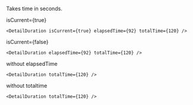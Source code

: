 Takes time in seconds.

isCurrent={true}

    <DetailDuration isCurrent={true} elapsedTime={92} totalTime={120} />

isCurrent={false}

    <DetailDuration elapsedTime={92} totalTime={120} />

without elapsedTime

    <DetailDuration totalTime={120} />

without totaltime

    <DetailDuration totalTime={120} />
